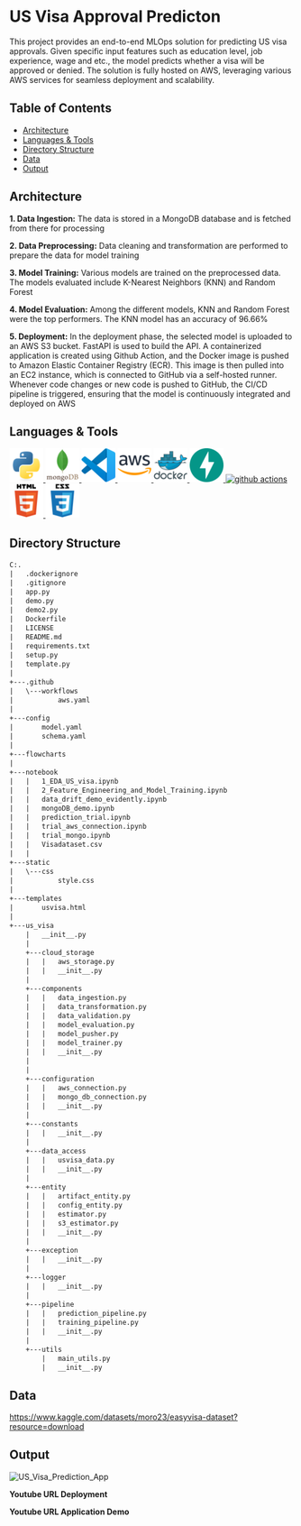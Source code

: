 # US Visa Approval Predicton
This project provides an end-to-end MLOps solution for predicting US visa approvals. Given specific input features such as education level, job experience, wage and etc., the model predicts whether a visa will be approved or denied. The solution is fully hosted on AWS, leveraging various AWS services for seamless deployment and scalability.

## Table of Contents
- [Architecture](#architecture)
- [Languages & Tools](#languages--tools)
- [Directory Structure](#directory-structure)
- [Data](#data)
- [Output](#output)
  
## Architecture
**1. Data Ingestion:**  The data is stored in a MongoDB database and is fetched from there for processing

**2. Data Preprocessing:** Data cleaning and transformation are performed to prepare the data for model training

**3. Model Training:** Various models are trained on the preprocessed data. The models evaluated include K-Nearest Neighbors (KNN) and Random Forest

**4. Model Evaluation:** Among the different models, KNN and Random Forest were the top performers. The KNN model has an accuracy of 96.66%

**5. Deployment:** In the deployment phase, the selected model is uploaded to an AWS S3 bucket. FastAPI is used to build the API. A containerized application is created using Github Action, and the Docker image is pushed to Amazon Elastic Container Registry (ECR). This image is then pulled into an EC2 instance, which is connected to GitHub via a self-hosted runner. Whenever code changes or new code is pushed to GitHub, the CI/CD pipeline is triggered, ensuring that the model is continuously integrated and deployed on AWS

## Languages & Tools
<div align="">
  <a href="https://www.python.org" target="_blank" rel="noreferrer">
    <img src="https://raw.githubusercontent.com/devicons/devicon/master/icons/python/python-original.svg" alt="python" width="60" height="60"/>
  </a>
  <a href="https://www.mongodb.com" target="_blank" rel="noreferrer">
    <img src="https://raw.githubusercontent.com/devicons/devicon/master/icons/mongodb/mongodb-original-wordmark.svg" alt="mongodb" width="60" height="60"/>
  </a>
  <a href="https://code.visualstudio.com" target="_blank" rel="noreferrer">
    <img src="https://raw.githubusercontent.com/devicons/devicon/master/icons/vscode/vscode-original.svg" alt="vscode" width="60" height="60"/>
  </a>
  <a href="https://aws.amazon.com/s3/" target="_blank" rel="noreferrer">
    <img src="https://raw.githubusercontent.com/devicons/devicon/master/icons/amazonwebservices/amazonwebservices-original-wordmark.svg" alt="aws s3" width="60" height="60"/>
  </a>
  <a href="https://www.docker.com/" target="_blank" rel="noreferrer">
    <img src="https://raw.githubusercontent.com/devicons/devicon/master/icons/docker/docker-original-wordmark.svg" alt="docker" width="60" height="60"/>
  </a>
  <a href="https://fastapi.tiangolo.com" target="_blank" rel="noreferrer">
    <img src="https://raw.githubusercontent.com/devicons/devicon/master/icons/fastapi/fastapi-original.svg" alt="fastapi" width="60" height="60"/>
  </a>
  <a href="https://github.com/features/actions" target="_blank" rel="noreferrer">
    <img src="https://avatars.githubusercontent.com/u/44036562?s=200&v=4" alt="github actions" width="60" height="60"/>
  </a>
  <a href="https://developer.mozilla.org/en-US/docs/Web/HTML" target="_blank" rel="noreferrer">
    <img src="https://raw.githubusercontent.com/devicons/devicon/master/icons/html5/html5-original-wordmark.svg" alt="html" width="60" height="60"/>
  </a>
  <a href="https://developer.mozilla.org/en-US/docs/Web/CSS" target="_blank" rel="noreferrer">
    <img src="https://raw.githubusercontent.com/devicons/devicon/master/icons/css3/css3-original-wordmark.svg" alt="css" width="60" height="60"/>
  </a>
</div>

## Directory Structure

```
C:.
|   .dockerignore
|   .gitignore
|   app.py
|   demo.py
|   demo2.py
|   Dockerfile
|   LICENSE
|   README.md
|   requirements.txt
|   setup.py
|   template.py
|
+---.github
|   \---workflows
|           aws.yaml
|
+---config
|       model.yaml
|       schema.yaml
|
+---flowcharts
|
+---notebook
|   |   1_EDA_US_visa.ipynb
|   |   2_Feature_Engineering_and_Model_Training.ipynb
|   |   data_drift_demo_evidently.ipynb
|   |   mongoDB_demo.ipynb
|   |   prediction_trial.ipynb
|   |   trial_aws_connection.ipynb
|   |   trial_mongo.ipynb
|   |   Visadataset.csv
|   |
+---static
|   \---css
|           style.css
|
+---templates
|       usvisa.html
|
+---us_visa
    |   __init__.py
    |
    +---cloud_storage
    |   |   aws_storage.py
    |   |   __init__.py
    |
    +---components
    |   |   data_ingestion.py
    |   |   data_transformation.py
    |   |   data_validation.py
    |   |   model_evaluation.py
    |   |   model_pusher.py
    |   |   model_trainer.py
    |   |   __init__.py
    |   
    |
    +---configuration
    |   |   aws_connection.py
    |   |   mongo_db_connection.py
    |   |   __init__.py
    |
    +---constants
    |   |   __init__.py
    |
    +---data_access
    |   |   usvisa_data.py
    |   |   __init__.py
    |
    +---entity
    |   |   artifact_entity.py
    |   |   config_entity.py
    |   |   estimator.py
    |   |   s3_estimator.py
    |   |   __init__.py
    |
    +---exception
    |   |   __init__.py
    |
    +---logger
    |   |   __init__.py
    |
    +---pipeline
    |   |   prediction_pipeline.py
    |   |   training_pipeline.py
    |   |   __init__.py
    |
    +---utils
        |   main_utils.py
        |   __init__.py
```
## Data
https://www.kaggle.com/datasets/moro23/easyvisa-dataset?resource=download
## Output
![US_Visa_Prediction_App](https://github.com/mansoorali1/US_Visa_Approval_Predicton/assets/73877240/9ce44d98-6038-476c-a57b-15b2354f0b2f)

**Youtube URL Deployment**

**Youtube URL Application Demo**
